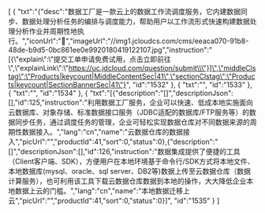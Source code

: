 [
	{
		"txt":"{\"desc\":\"数据工厂是一款云上的数据工作流调度服务，它内建数据同步、数据处理分析任务的编排与调度能力，帮助用户以工作流形式快速构建数据处理分析作业并周期性地执行。\",\"iconUrl\":\"\",\"imageUrl\":\"//img1.jcloudcs.com/cms/eeaca070-91b8-48de-b9d5-0bc861ee0e9920180419122107.jpg\",\"instruction\":\"[{\\\"explain\\\":\\\"提交工单申请免费试用，点击立即前往\\\",\\\"explainLink\\\":\\\"https://uc.jdcloud.com/question/submit\\\"}]\",\"middleClstag\":\"Products|keycount|MiddleContentSec|41\",\"sectionClstag\":\"Products|keycount|SectionBannerSec|41\"}",
		"id":"1532"
	},
	{
		"txt":"",
		"id":"1533"
	},
	{
		"txt":"",
		"id":"1534"
	},
	{
		"txt":"[{\"description\":\"[]\",\"descriptionJson\":[],\"id\":125,\"instruction\":\"利用数据工厂服务，企业可以快速、低成本地实施面向云数据库、对象存储、标准数据接口服务（JDBC适配的数据库/FTP服务等）的数据同步任务，通过调度任务的管理，企业可轻松实现数据仓库对不同数据来源的周期性数据接入。\",\"lang\":\"cn\",\"name\":\"云数据仓库的数据接入\",\"picUrl\":\"\",\"productId\":41,\"sort\":0,\"status\":0},{\"description\":\"[]\",\"descriptionJson\":[],\"id\":126,\"instruction\":\"数据集成提供了便捷的工具（Client客户端、SDK），方便用户在本地环境基于命令行/SDK方式将本地文件、本地数据库(mysql、oracle、sql server、DB2等)数据上传至云数据仓库（数据计算服务），也可利用该工具下载云数据仓库数据到本地的操作，大大降低企业本地数据上云的门槛。\",\"lang\":\"cn\",\"name\":\"本地数据迁移上云\",\"picUrl\":\"\",\"productId\":41,\"sort\":0,\"status\":0}]",
		"id":"1535"
	}
]